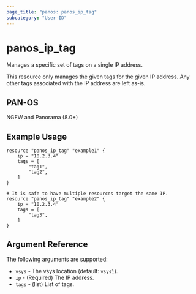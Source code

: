 ```yaml
---
page_title: "panos: panos_ip_tag"
subcategory: "User-ID"
---
```


# panos_ip_tag

Manages a specific set of tags on a single IP address.

This resource only manages the given tags for the given IP address.  Any
other tags associated with the IP address are left as-is.


## PAN-OS

NGFW and Panorama (8.0+)


## Example Usage

```hcl
resource "panos_ip_tag" "example1" {
    ip = "10.2.3.4"
    tags = [
        "tag1",
        "tag2",
    ]
}

# It is safe to have multiple resources target the same IP.
resource "panos_ip_tag" "example2" {
    ip = "10.2.3.4"
    tags = [
        "tag3",
    ]
}
```


## Argument Reference

The following arguments are supported:

* `vsys` - The vsys location (default: `vsys1`).
* `ip` - (Required) The IP address.
* `tags` - (list) List of tags.
